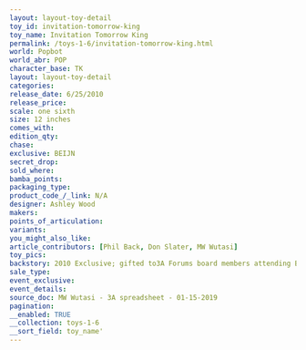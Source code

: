 ```yaml
---
layout: layout-toy-detail 
toy_id: invitation-tomorrow-king
toy_name: Invitation Tomorrow King
permalink: /toys-1-6/invitation-tomorrow-king.html
world: Popbot
world_abr: POP
character_base: TK
layout: layout-toy-detail
categories: 
release_date: 6/25/2010
release_price: 
scale: one sixth
size: 12 inches
comes_with: 
edition_qty: 
chase: 
exclusive: BEIJN
secret_drop: 
sold_where: 
bamba_points: 
packaging_type: 
product_code_/_link: N/A
designer: Ashley Wood
makers: 
points_of_articulation: 
variants: 
you_might_also_like: 
article_contributors: [Phil Back, Don Slater, MW Wutasi]
toy_pics: 
backstory: 2010 Exclusive; gifted to3A Forums board members attending Beijing Gathering - Need to confirm this info
sale_type: 
event_exclusive: 
event_details: 
source_doc: MW Wutasi - 3A spreadsheet - 01-15-2019
pagination: 
__enabled: TRUE
__collection: toys-1-6
__sort_field: toy_name'
---
```

